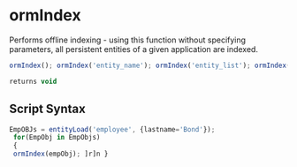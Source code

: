 # ormIndex

Performs offline indexing - using this function without specifying parameters, all persistent entities of a given application are indexed.

```javascript
ormIndex(); ormIndex('entity_name'); ormIndex('entity_list'); ormIndex('entityObject');
```

```javascript
returns void
```

## Script Syntax

```javascript
EmpOBJs = entityLoad('employee', {lastname='Bond'}); 
 for(EmpObj in EmpObjs) 
 { 
 ormIndex(empObj); ]r]n }
```

